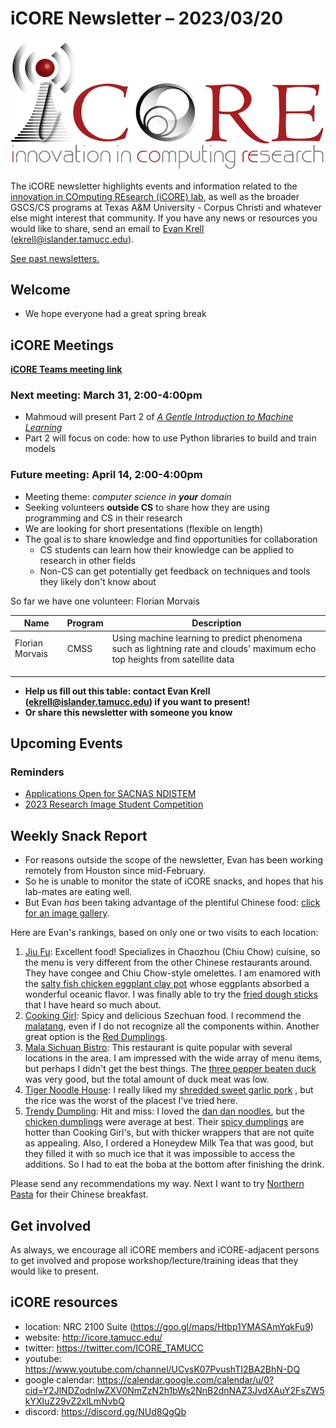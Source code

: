 # iCORE Newsletter – 2023/03/20

![logo](../img/logo_plain_sm.jpg)

The iCORE newsletter highlights events and information related to the [innovation in COmputing REsearch (iCORE) lab](https://icore.tamucc.edu/),
as well as the broader GSCS/CS programs at Texas A&M University - Corpus Christi and whatever else might interest that community.
If you have any news or resources you would like to share, send an email to [Evan Krell](https://scholar.google.com/citations?user=jLuwYGAAAAAJ&hl=en) (ekrell@islander.tamucc.edu).

[See past newsletters.](https://github.com/ekrell/icore_website/tree/main/news)

## Welcome

- We hope everyone had a great spring break




## iCORE Meetings

**[iCORE Teams meeting link](https://teams.microsoft.com/l/meetup-join/19%3Ameeting_MDdlZDBiMTgtYzVjNS00YjhhLWE5OTctY2Y5YzMyYTljNzU5%40thread.v2/0?context=%7B%22Tid%22%3A%2234cbfaf1-67a6-4781-a9ca-514eb2550b66%22%2C%22Oid%22%3A%22994c008b-0707-4f3c-8ac0-73b65e733430%22%2C%22MessageId%22%3A%220%22%7D)**

### Next meeting: March 31, 2:00-4:00pm

- Mahmoud will present Part 2 of [_A Gentle Introduction to Machine Learning_](https://github.com/ekrell/icore_website/blob/main/news/icore_news_20230227.md)
- Part 2 will focus on code: how to use Python libraries to build and train models

### Future meeting: April 14, 2:00-4:00pm

- Meeting theme: _computer science in **your** domain_
- Seeking volunteers **outside CS** to share how they are using programming and CS in their research
- We are looking for short presentations (flexible on length)
- The goal is to share knowledge and find opportunities for collaboration 
  - CS students can learn how their knowledge can be applied to research in other fields
  - Non-CS can get potentially get feedback on techniques and tools they likely don't know about

So far we have one volunteer: Florian Morvais

| **Name**        | **Program** | **Description**                                                                                                              |
|-----------------|-------------|------------------------------------------------------------------------------------------------------------------------------|
| Florian Morvais | CMSS        | Using machine learning to predict phenomena such as lightning rate and clouds' maximum echo top heights from satellite data  |
|                 |             |                                                                                                                              |
|                 |             |                                                                                                                              |
|                 |             |                                                                                                                              |

- **Help us fill out this table: contact Evan Krell (ekrell@islander.tamucc.edu) if you want to present!**
- **Or share this newsletter with someone you know**

## Upcoming Events

### Reminders

- [Applications Open for SACNAS NDISTEM](https://github.com/ekrell/icore_website/blob/main/news/icore_news_20230307.md)
- [2023 Research Image Student Competition](https://github.com/ekrell/icore_website/blob/main/news/icore_news_20230307.md)

## Weekly Snack Report

- For reasons outside the scope of the newsletter, Evan has been working remotely from Houston since mid-February.
- So he is unable to monitor the state of iCORE snacks, and hopes that his lab-mates are eating well.
- But Evan _has_ been taking advantage of the plentiful Chinese food: [click for an image gallery](https://photos.app.goo.gl/VHv1u7wzcgtSVLkp6).

Here are Evan's rankings, based on only one or two visits to each location:

1. [Jiu Fu](https://jiufucafehouston.com/): Excellent food! Specializes in Chaozhou (Chiu Chow) cuisine, so the menu is very different from the other Chinese restaurants around. They have congee and Chiu Chow-style omelettes. I am enamored with the [salty fish chicken eggplant clay pot](https://photos.app.goo.gl/hLo2UeYcJAqVK7k99) whose eggplants absorbed a wonderful oceanic flavor. I was finally able to try the [fried dough sticks](https://photos.app.goo.gl/q7a7iEDXkFcXKRYq8) that I have heard so much about. 
2. [Cooking Girl](https://www.thecookinggirls.com/): Spicy and delicious Szechuan food. I recommend the [malatang](https://photos.app.goo.gl/nEx3oPTTngnwdTFL8), even if I do not recognize all the components within. Another great option is the [Red Dumplings](https://photos.app.goo.gl/7FJDPZCqZVfTZVDU7).
3. [Mala Sichuan Bistro](https://malasichuan.com/): This restaurant is quite popular with several locations in the area. I am impressed with the wide array of menu items, but perhaps I didn't get the best things. The [three pepper beaten duck](https://photos.app.goo.gl/EDWD9x6nNL2TzrGD6) was very good, but the total amount of duck meat was low.
4. [Tiger Noodle House](https://tigernoodletexas.com/): I really liked my [shredded sweet garlic pork](https://photos.app.goo.gl/5bBD6Ekp2V3VZZXU8) , but the rice was the worst of the placest I've tried here.
5. [Trendy Dumpling](https://trendydumpling.com/): Hit and miss: I loved the [dan dan noodles](https://photos.app.goo.gl/9T6Di3CyrQML6AKq8), but the [chicken dumplings](https://photos.app.goo.gl/f9Rft1SLmxcUbvW19) were average at best. Their [spicy dumplings](https://photos.app.goo.gl/xQA4AVWktb52Mx2w7) are hotter than Cooking Girl's, but with thicker wrappers that are not quite as appealing. Also, I ordered a Honeydew Milk Tea that was good, but they filled it with so much ice that it was impossible to access the additions. So I had to eat the boba at the bottom after finishing the drink.

Please send any recommendations my way. Next I want to try [Northern Pasta](https://vipmenu.wixsite.com/northern-pasta) for their Chinese breakfast.

## Get involved

As always, we encourage all iCORE members and iCORE-adjacent persons to get involved and propose workshop/lecture/training ideas that they would like to present.

## iCORE resources

- location: NRC 2100 Suite (https://goo.gl/maps/Htbp1YMASAmYqkFu9)
- website: http://icore.tamucc.edu/
- twitter: https://twitter.com/ICORE_TAMUCC
- youtube: https://www.youtube.com/channel/UCvsK07PvushTI2BA2BhN-DQ
- google calendar: https://calendar.google.com/calendar/u/0?cid=Y2JlNDZodnIwZXV0NmZzN2h1bWs2NnB2dnNAZ3JvdXAuY2FsZW5kYXIuZ29vZ2xlLmNvbQ
- discord: https://discord.gg/NUd8QgQb
